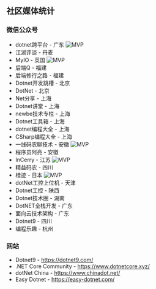 ## 社区媒体统计

### 微信公众号
- dotnet跨平台 - 广东 ![MVP](https://img.shields.io/badge/MVP-2d6cbe.svg)
- 江湖评谈 - 丹麦
- MyIO - 英国 ![MVP](https://img.shields.io/badge/MVP-2d6cbe.svg)
- 后端Q - 福建
- 后端修行之路 - 福建
- Dotnet开发跳槽 - 北京
- DotNet - 北京
- Net分享 - 上海
- Dotnet讲堂 - 上海
- newbe技术专栏 - 上海
- Dotnet工具箱 - 上海
- dotnet编程大全 - 上海
- CSharp编程大全 - 上海
- 一线码农聊技术 - 安徽 ![MVP](https://img.shields.io/badge/卖课-1d4d05.svg)
- 程序员阿亮 - 安徽
- InCerry - 江苏 ![MVP](https://img.shields.io/badge/MVP-2d6cbe.svg)
- 精益码农 - 四川
- 桂迹 - 日本 ![MVP](https://img.shields.io/badge/MVP-2d6cbe.svg)
- dotNet工控上位机 - 天津
- Dotnet工控 - 陕西
- Dotnet技术圈 - 湖南
- DotNET全栈开发 - 广东
- 面向云技术架构 - 广东
- Dotnet9 - 四川
- 编程乐趣 - 杭州

### 网站
- Dotnet9 - https://dotnet9.com/
- .NET Core Community - https://www.dotnetcore.xyz/
- dotNet China - https://www.chinadot.net/
- Easy Dotnet - https://easy-dotnet.com/
